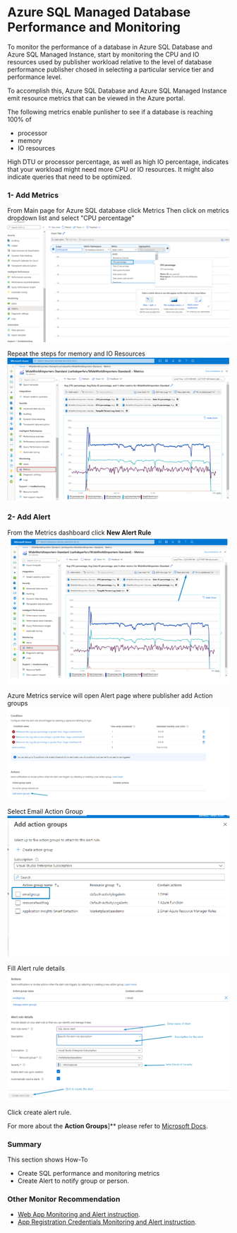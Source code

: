# Azure SQL Managed Database Performance and Monitoring
To monitor the performance of a database in Azure SQL Database and Azure SQL Managed Instance, start by monitoring the CPU and IO resources used by publisher workload relative to the level of database performance publisher chosed in selecting a particular service tier and performance level. 

To accomplish this, Azure SQL Database and Azure SQL Managed Instance emit resource metrics that can be viewed in the Azure portal.

The following metrics enable punlisher to see if a database is reaching 100% of
 - processor
 - memory
 -  IO resources
 
  High DTU or processor percentage, as well as high IO percentage, indicates that your workload might need more CPU or IO resources. It might also indicate queries that need to be optimized.
 
### 1- Add Metrics
 From Main page for Azure SQL database click Metrics Then click on metrics dropdown list and select "CPU percentage"
 ![enable SQL](images/monitoring/sql/sql-monitor-1.png)

Repeat the steps for memory and IO Resources
![enable SQL](images/monitoring/sql/sql-monitor-1-1.png)

### 2- Add Alert
From the Metrics dashboard click **New Alert Rule**
![enable SQL](images/monitoring/sql/sql-monitor-2.png)

Azure Metrics service will open Alert page where publisher add Action groups
![enable SQL](images/monitoring/sql/sql-monitor-3.png)

Select Email Action Group
![enable SQL](images/monitoring/sql/sql-monitor-4.png)

Fill Alert rule details
![enable SQL](images/monitoring/sql/sql-monitor-5.png)

Click create alert rule.

For more about the **Action Groups**]** please refer to [Microsoft Docs](https://docs.microsoft.com/en-us/azure/azure-monitor/alerts/action-groups).

  
### Summary
This section shows How-To 
- Create SQL performance and monitoring metrics
- Create Alert to notify group or person.

### Other Monitor Recommendation
- [Web App Monitoring and Alert instruction](./docs/WebApp-Monitoring.md).
- [App Registration Credentials Monitoring and Alert instruction](./docs/App-Reg-Monitoring.md).